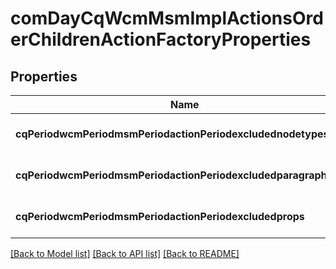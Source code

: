 # comDayCqWcmMsmImplActionsOrderChildrenActionFactoryProperties

## Properties
Name | Type | Description | Notes
------------ | ------------- | ------------- | -------------
**cqPeriodwcmPeriodmsmPeriodactionPeriodexcludednodetypes** | [**ConfigNodePropertyArray**](ConfigNodePropertyArray.md) |  | [optional] [default to null]
**cqPeriodwcmPeriodmsmPeriodactionPeriodexcludedparagraphitems** | [**ConfigNodePropertyArray**](ConfigNodePropertyArray.md) |  | [optional] [default to null]
**cqPeriodwcmPeriodmsmPeriodactionPeriodexcludedprops** | [**ConfigNodePropertyArray**](ConfigNodePropertyArray.md) |  | [optional] [default to null]

[[Back to Model list]](../README.md#documentation-for-models) [[Back to API list]](../README.md#documentation-for-api-endpoints) [[Back to README]](../README.md)


